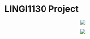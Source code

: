 LINGI1130 Project
====
<p align="center">
<img src="https://imgflip.com/i/3vgut4">
</p>


<p align="center">
<img src="https://i.ibb.co/3yZBYyW/Sardoudou.png">
</p>
